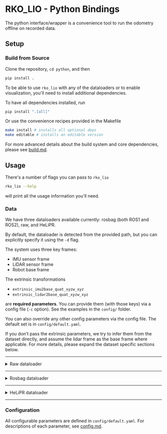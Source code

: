 # RKO_LIO - Python Bindings

The python interface/wrapper is a convenience tool to run the odometry offline on recorded data.

## Setup

### Build from Source

Clone the repository, `cd python`, and then

```bash
pip install .
```

To be able to use `rko_lio` with any of the dataloaders or to enable visualization, you'll need to install additional dependencies.

To have all dependencies installed, run

```bash
pip install ".[all]"
```

Or use the convenience recipes provided in the Makefile

```bash
make install # installs all optional deps
make editable # installs an editable version
```

For more advanced details about the build system and core dependencies, please see [build.md](../docs/build.md).

## Usage

There's a number of flags you can pass to `rko_lio`

```bash
rko_lio --help
```

will print all the usage information you'll need.

### Data

We have three dataloaders available currently: rosbag (both ROS1 and ROS2), raw, and HeLiPR.

By default, the dataloader is detected from the provided path, but you can explicitly specify it using the `-d` flag.

The system uses three key frames:
- IMU sensor frame
- LiDAR sensor frame
- Robot base frame

The extrinsic transformations
- `extrinsic_imu2base_quat_xyzw_xyz`
- `extrinsic_lidar2base_quat_xyzw_xyz`

are **required parameters**. You can provide them (with those keys) via a config file (`-c` option).
See the examples in the `config/` folder.

You can also override any other config parameters via the config file.
The default set is in `config/default.yaml`.

If you don't pass the extrinsic parameters, we try to infer them from the dataset directly, and assume the lidar frame as the base frame where applicable.
For more details, please expand the dataset specific sections below.

---

<details>
<summary>Raw dataloader</summary>

When working with raw data, the folder structure and file layout have to follow a specific convention, since we need both lidar and imu data.

Folder layout example:
```
dataset_root/
├── transforms.yaml                 # requires specific keys for extrinsics
├── imu.csv                         # or imu.txt, requires specific column names
└── lidar/                          # folder needs to be named the same
    ├── 1662622237000000000.ply     # filenames should be timestamps in nanoseconds
    ├── 1662622238000000000.ply
    └── ...
```

Requirements:
- transforms.yaml: must define two keys: Each should be a 4×4 transformation matrix specifying extrinsics to the base frame. (See [this](../README.md#a-note-on-transformations) for frame-order convention.)
  - `T_imu_to_base`
  - `T_lidar_to_base`

- imu file (`.csv` or `.txt`): exactly one file is expected. Columns must include: `timestamp, gyro_x, gyro_y, gyro_z, accel_x, accel_y, accel_z`. Additional columns may be present, but these are required. `timestamp` in particular is assumed to be in nanoseconds, rest are SI units.

- lidar folder (`lidar/`): contains scans as `.ply` files.
  - Filename: must be a timestamp (ns) corresponding to the end of recording for that scan, i.e., close to time of last recorded point. This timestamp is used along with the IMU timestamp to sort both sensor data into a common index, which is then processed sequentially by the odometry system.
  - Each `.ply` must include a time field for points. Accepted field names are: `time`, `timestamp`, `timestamps`, or `t`. This time must be in seconds, representing the absolute time of point collection.

PRs welcome to improve this dataloader.
</details>

---

<details>
<summary>Rosbag dataloader</summary>

If you're working with rosbags, either ros1 or ros2 bags, there's a few reasonable conditions by which you can simply run

```bash
rko_lio /path/to/bag
```

and the system will work. These are:
- The bag contains only a single lidar and a single imu topic.
  - If multiple exist, you’ll be prompted to select one via the `--lidar` and/or `--imu` flags.
- The bag contains a TF tree with a static transform between the lidar and imu frames.
  - Note that we support only static TFs, on either the python bindings or the ROS version. Dynamic TF handling is out of the scope of the python bindings. I haven't really had a requirement where I need to handle a dynamic TF between the IMU and LiDAR, though I did consider how to. Open an issue if you need this supported on the ROS side.
- The frame names in the message header match the names in the TF tree. I.e., the lidar message header `frame_id` has to match a frame id in the TF tree. Similary for the imu.
  - Yes, there are cases where the frame ids don't match. And yes, because i ran into this problem myself, i provide a way to handle the case in which they don't match. Override the frame ids with the `--lidar_frame` or `--imu_frame` flags.

If the rosbag has no TF tree:
- First, please ask your data provider to include the TF tree.
- You can manually specify the extrinsics via the config (see `config/leg_kilo.yaml` or `config/oxford_spires.yaml` as references).
- Also: can dataset providers please include TF trees in bags by default? ~~makes no sense~~
</details>

---

<details>
<summary>HeLiPR dataloader</summary>

This is deprecated and planned to be removed in a future release. I'm prioritising documentation for other parts and other tasks. If you need it, open an issue.
</details>

---

### Configuration
All configurable parameters are defined in `config/default.yaml`.
For descriptions of each parameter, see [config.md](../docs/config.md).
